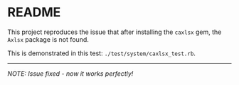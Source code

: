 # README

This project reproduces the issue that after installing the `caxlsx` gem, the `Axlsx` package is not found.

This is demonstrated in this test: `./test/system/caxlsx_test.rb`.

----

*NOTE: Issue fixed - now it works perfectly!*
